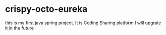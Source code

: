 # crispy-octo-eureka
this is my first java spring project. It is Coding Sharing platform.I will upgrate it in the future
